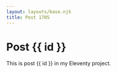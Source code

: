 ```yaml
---
layout: layouts/base.njk
title: Post 1705
---
```


# Post {{ id }}

This is post {{ id }} in my Eleventy project.
